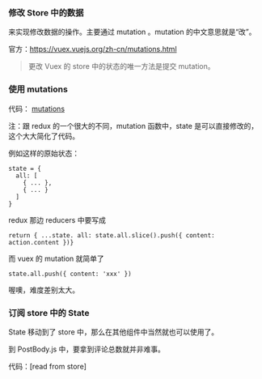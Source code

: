 ### 修改 Store 中的数据

来实现修改数据的操作。主要通过 mutation 。mutation 的中文意思就是“改”。


官方：https://vuex.vuejs.org/zh-cn/mutations.html

>更改 Vuex 的 store 中的状态的唯一方法是提交 mutation。



### 使用 mutations

代码： [mutations]()

注：跟 redux 的一个很大的不同，mutation 函数中，state 是可以直接修改的，这个大大简化了代码。

例如这样的原始状态：

```
state = {
  all: [
    { ... },
    { ... }
  ]
}
```

redux 那边 reducers 中要写成

```
return { ...state. all: state.all.slice().push({ content: action.content })}
```

而 vuex 的 mutation 就简单了

```
state.all.push({ content: 'xxx' })
```

喔噢，难度差别太大。

### 订阅 store 中的 State

State 移动到了 store 中，那么在其他组件中当然就也可以使用了。

到 PostBody.js 中，要拿到评论总数就并非难事。

代码：[read from store]
